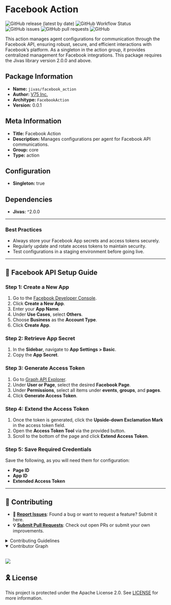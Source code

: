 # Facebook Action

![GitHub release (latest by date)](https://img.shields.io/github/v/release/TrueSelph/facebook_action)
![GitHub Workflow Status](https://img.shields.io/github/actions/workflow/status/TrueSelph/facebook_action/test-facebook_action.yaml)
![GitHub issues](https://img.shields.io/github/issues/TrueSelph/facebook_action)
![GitHub pull requests](https://img.shields.io/github/issues-pr/TrueSelph/facebook_action)
![GitHub](https://img.shields.io/github/license/TrueSelph/facebook_action)

This action manages agent configurations for communication through the Facebook API, ensuring robust, secure, and efficient interactions with Facebook’s platform. As a singleton in the action group, it provides centralized management for Facebook integrations. This package requires the Jivas library version 2.0.0 and above.

## Package Information

- **Name:** `jivas/facebook_action`
- **Author:** [V75 Inc.](https://v75inc.com/)
- **Architype:** `FacebookAction`
- **Version:** 0.0.1

## Meta Information

- **Title:** Facebook Action
- **Description:** Manages configurations per agent for Facebook API communications.
- **Group:** core
- **Type:** action

## Configuration
- **Singleton:** true

## Dependencies
- **Jivas:** ^2.0.0

---

### Best Practices
- Always store your Facebook App secrets and access tokens securely.
- Regularly update and rotate access tokens to maintain security.
- Test configurations in a staging environment before going live.

---

## 🚀 Facebook API Setup Guide

### Step 1: Create a New App

1. Go to the [Facebook Developer Console](https://developers.facebook.com/apps/?show_reminder=true).
2. Click **Create a New App**.
3. Enter your **App Name**.
4. Under **Use Cases**, select **Others**.
5. Choose **Business** as the **Account Type**.
6. Click **Create App**.

### Step 2: Retrieve App Secret

1. In the **Sidebar**, navigate to **App Settings > Basic**.
2. Copy the **App Secret**.

### Step 3: Generate Access Token

1. Go to [Graph API Explorer](https://developers.facebook.com/tools/explorer/).
2. Under **User or Page**, select the desired **Facebook Page**.
3. Under **Permissions**, select all items under **events**, **groups**, and **pages**.
4. Click **Generate Access Token**.

### Step 4: Extend the Access Token

1. Once the token is generated, click the **Upside-down Exclamation Mark** in the access token field.
2. Open the **Access Token Tool** via the provided button.
3. Scroll to the bottom of the page and click **Extend Access Token**.

### Step 5: Save Required Credentials

Save the following, as you will need them for configuration:
  - **Page ID**
  - **App ID**
  - **Extended Access Token**

---

## 🔰 Contributing

- **🐛 [Report Issues](https://github.com/TrueSelph/facebook_action/issues)**: Found a bug or want to request a feature? Submit it here.
- **💡 [Submit Pull Requests](https://github.com/TrueSelph/facebook_action/blob/main/CONTRIBUTING.md)**: Check out open PRs or submit your own improvements.

<details closed>
<summary>Contributing Guidelines</summary>

1. **Fork the Repository**: Start by forking the project repository to your GitHub account.
2. **Clone Locally**: Clone the forked repository to your local machine using a git client.
   ```sh
   git clone https://github.com/TrueSelph/facebook_action
   ```
3. **Create a New Branch**: Always work on a new branch, giving it a descriptive name.
   ```sh
   git checkout -b new-feature-x
   ```
4. **Make Your Changes**: Develop and test your changes locally.
5. **Commit Your Changes**: Commit with a clear message describing your updates.
   ```sh
   git commit -m 'Implemented new feature x.'
   ```
6. **Push to GitHub**: Push the changes to your forked repository.
   ```sh
   git push origin new-feature-x
   ```
7. **Submit a Pull Request**: Create a PR against the original project repository. Clearly describe the changes and their motivations.
8. **Review**: Once your PR is reviewed and approved, it will be merged into the main branch. Congratulations on your contribution!
</details>

<details open>
<summary>Contributor Graph</summary>
<br>
<p align="left">
    <a href="https://github.com/TrueSelph/facebook_action/graphs/contributors">
        <img src="https://contrib.rocks/image?repo=TrueSelph/facebook_action" />
   </a>
</p>
</details>

## 🎗 License

This project is protected under the Apache License 2.0. See [LICENSE](../LICENSE) for more information.